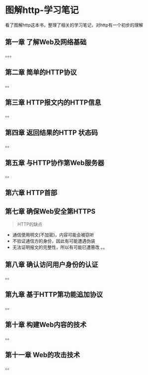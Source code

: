 # 图解http-学习笔记
看了图解http这本书，整理了相关的学习笔记，对http有一个初步的理解
## 第一章 了解Web及网络基础
。。。
## 第二章 简单的HTTP协议

。。
## 第三章 HTTP报文内的HTTP信息
。。
## 第四章 返回结果的HTTP 状态码

。。
## 第五章 与HTTP协作第Web服务器
。。
## 第六章 HTTP首部

## 第七章 确保Web安全第HTTPS
> HTTP的缺点
- 通信使用明文(不加密)，内容可能会被窃听
- 不验证通信方的身份，因此有可能遭遇伪装
- 无法证明报文的完整性，所以有可能已遭篡改
。。
## 第八章 确认访问用户身份的认证
。。
## 第九章 基于HTTP第功能追加协议
。。
## 第十章 构建Web内容的技术
。。

## 第十一章 Web的攻击技术
。。